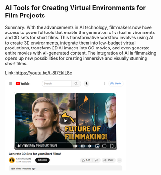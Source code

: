 ## AI Tools for Creating Virtual Environments for Film Projects
Summary: With the advancements in AI technology, filmmakers now have access to powerful tools that enable the generation of virtual environments and 3D sets for short films. This transformative workflow involves using AI to create 3D environments, integrate them into low-budget virtual productions, transform 2D AI images into CG movies, and even generate entire movies with AI-generated content. The integration of AI in filmmaking opens up new possibilities for creating immersive and visually stunning short films.

Link: https://youtu.be/t-8I7EkIL8c

<img src="/img/9dd2c622-65b8-451b-8cdb-d093d4d6960a.png" width="400" />
<br/><br/>
